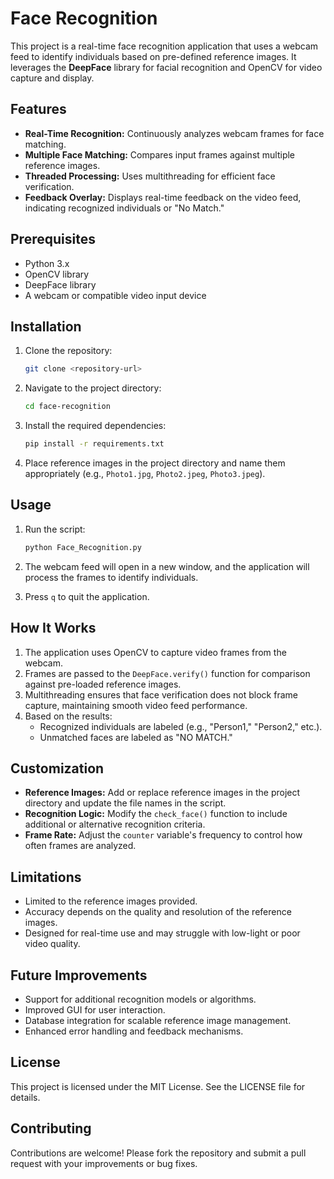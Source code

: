 # Face Recognition

This project is a real-time face recognition application that uses a webcam feed to identify individuals based on pre-defined reference images. It leverages the **DeepFace** library for facial recognition and OpenCV for video capture and display.

## Features

- **Real-Time Recognition:** Continuously analyzes webcam frames for face matching.
- **Multiple Face Matching:** Compares input frames against multiple reference images.
- **Threaded Processing:** Uses multithreading for efficient face verification.
- **Feedback Overlay:** Displays real-time feedback on the video feed, indicating recognized individuals or "No Match."

## Prerequisites

- Python 3.x
- OpenCV library
- DeepFace library
- A webcam or compatible video input device

## Installation

1. Clone the repository:
   ```bash
   git clone <repository-url>
   ```

2. Navigate to the project directory:
   ```bash
   cd face-recognition
   ```

3. Install the required dependencies:
   ```bash
   pip install -r requirements.txt
   ```

4. Place reference images in the project directory and name them appropriately (e.g., `Photo1.jpg`, `Photo2.jpeg`, `Photo3.jpeg`).

## Usage

1. Run the script:
   ```bash
   python Face_Recognition.py
   ```

2. The webcam feed will open in a new window, and the application will process the frames to identify individuals.

3. Press `q` to quit the application.

## How It Works

1. The application uses OpenCV to capture video frames from the webcam.
2. Frames are passed to the `DeepFace.verify()` function for comparison against pre-loaded reference images.
3. Multithreading ensures that face verification does not block frame capture, maintaining smooth video feed performance.
4. Based on the results:
   - Recognized individuals are labeled (e.g., "Person1," "Person2," etc.).
   - Unmatched faces are labeled as "NO MATCH."

## Customization

- **Reference Images:** Add or replace reference images in the project directory and update the file names in the script.
- **Recognition Logic:** Modify the `check_face()` function to include additional or alternative recognition criteria.
- **Frame Rate:** Adjust the `counter` variable's frequency to control how often frames are analyzed.

## Limitations

- Limited to the reference images provided.
- Accuracy depends on the quality and resolution of the reference images.
- Designed for real-time use and may struggle with low-light or poor video quality.

## Future Improvements

- Support for additional recognition models or algorithms.
- Improved GUI for user interaction.
- Database integration for scalable reference image management.
- Enhanced error handling and feedback mechanisms.

## License

This project is licensed under the MIT License. See the LICENSE file for details.

## Contributing

Contributions are welcome! Please fork the repository and submit a pull request with your improvements or bug fixes.

